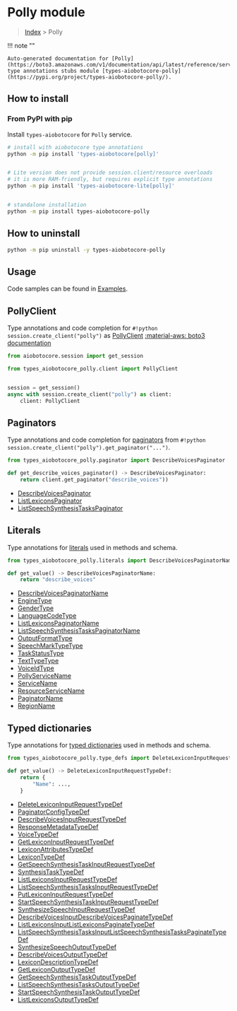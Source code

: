 # Polly module

> [Index](../README.md) > Polly


!!! note ""

    Auto-generated documentation for [Polly](https://boto3.amazonaws.com/v1/documentation/api/latest/reference/services/polly.html#Polly)
    type annotations stubs module [types-aiobotocore-polly](https://pypi.org/project/types-aiobotocore-polly/).

## How to install



### From PyPI with pip

Install `types-aiobotocore` for `Polly` service.

```bash
# install with aiobotocore type annotations
python -m pip install 'types-aiobotocore[polly]'


# Lite version does not provide session.client/resource overloads
# it is more RAM-friendly, but requires explicit type annotations
python -m pip install 'types-aiobotocore-lite[polly]'


# standalone installation
python -m pip install types-aiobotocore-polly
```



## How to uninstall

```bash
python -m pip uninstall -y types-aiobotocore-polly
```

## Usage

Code samples can be found in [Examples](./usage.md).

## PollyClient

Type annotations and code completion for  `#!python session.create_client("polly")` as [PollyClient](./client.md)
[:material-aws: boto3 documentation](https://boto3.amazonaws.com/v1/documentation/api/latest/reference/services/polly.html#Polly.Client)

```python title="Usage example"
from aiobotocore.session import get_session

from types_aiobotocore_polly.client import PollyClient


session = get_session()
async with session.create_client("polly") as client:
    client: PollyClient
```


## Paginators

Type annotations and code completion for
[paginators](./paginators.md)
from `#!python session.create_client("polly").get_paginator("...")`.

```python title="Usage example"
from types_aiobotocore_polly.paginator import DescribeVoicesPaginator

def get_describe_voices_paginator() -> DescribeVoicesPaginator:
    return client.get_paginator("describe_voices"))
```

- [DescribeVoicesPaginator](./paginators.md#describevoicespaginator)
- [ListLexiconsPaginator](./paginators.md#listlexiconspaginator)
- [ListSpeechSynthesisTasksPaginator](./paginators.md#listspeechsynthesistaskspaginator)








## Literals

Type annotations for [literals](./literals.md) used in methods and schema.

```python title="Usage example"
from types_aiobotocore_polly.literals import DescribeVoicesPaginatorName

def get_value() -> DescribeVoicesPaginatorName:
    return "describe_voices"
```

- [DescribeVoicesPaginatorName](./literals.md#describevoicespaginatorname)
- [EngineType](./literals.md#enginetype)
- [GenderType](./literals.md#gendertype)
- [LanguageCodeType](./literals.md#languagecodetype)
- [ListLexiconsPaginatorName](./literals.md#listlexiconspaginatorname)
- [ListSpeechSynthesisTasksPaginatorName](./literals.md#listspeechsynthesistaskspaginatorname)
- [OutputFormatType](./literals.md#outputformattype)
- [SpeechMarkTypeType](./literals.md#speechmarktypetype)
- [TaskStatusType](./literals.md#taskstatustype)
- [TextTypeType](./literals.md#texttypetype)
- [VoiceIdType](./literals.md#voiceidtype)
- [PollyServiceName](./literals.md#pollyservicename)
- [ServiceName](./literals.md#servicename)
- [ResourceServiceName](./literals.md#resourceservicename)
- [PaginatorName](./literals.md#paginatorname)
- [RegionName](./literals.md#regionname)




## Typed dictionaries

Type annotations for [typed dictionaries](./type_defs.md) used in methods and schema.

```python title="Usage example"
from types_aiobotocore_polly.type_defs import DeleteLexiconInputRequestTypeDef

def get_value() -> DeleteLexiconInputRequestTypeDef:
    return {
        "Name": ...,
    }
```

- [DeleteLexiconInputRequestTypeDef](./type_defs.md#deletelexiconinputrequesttypedef)
- [PaginatorConfigTypeDef](./type_defs.md#paginatorconfigtypedef)
- [DescribeVoicesInputRequestTypeDef](./type_defs.md#describevoicesinputrequesttypedef)
- [ResponseMetadataTypeDef](./type_defs.md#responsemetadatatypedef)
- [VoiceTypeDef](./type_defs.md#voicetypedef)
- [GetLexiconInputRequestTypeDef](./type_defs.md#getlexiconinputrequesttypedef)
- [LexiconAttributesTypeDef](./type_defs.md#lexiconattributestypedef)
- [LexiconTypeDef](./type_defs.md#lexicontypedef)
- [GetSpeechSynthesisTaskInputRequestTypeDef](./type_defs.md#getspeechsynthesistaskinputrequesttypedef)
- [SynthesisTaskTypeDef](./type_defs.md#synthesistasktypedef)
- [ListLexiconsInputRequestTypeDef](./type_defs.md#listlexiconsinputrequesttypedef)
- [ListSpeechSynthesisTasksInputRequestTypeDef](./type_defs.md#listspeechsynthesistasksinputrequesttypedef)
- [PutLexiconInputRequestTypeDef](./type_defs.md#putlexiconinputrequesttypedef)
- [StartSpeechSynthesisTaskInputRequestTypeDef](./type_defs.md#startspeechsynthesistaskinputrequesttypedef)
- [SynthesizeSpeechInputRequestTypeDef](./type_defs.md#synthesizespeechinputrequesttypedef)
- [DescribeVoicesInputDescribeVoicesPaginateTypeDef](./type_defs.md#describevoicesinputdescribevoicespaginatetypedef)
- [ListLexiconsInputListLexiconsPaginateTypeDef](./type_defs.md#listlexiconsinputlistlexiconspaginatetypedef)
- [ListSpeechSynthesisTasksInputListSpeechSynthesisTasksPaginateTypeDef](./type_defs.md#listspeechsynthesistasksinputlistspeechsynthesistaskspaginatetypedef)
- [SynthesizeSpeechOutputTypeDef](./type_defs.md#synthesizespeechoutputtypedef)
- [DescribeVoicesOutputTypeDef](./type_defs.md#describevoicesoutputtypedef)
- [LexiconDescriptionTypeDef](./type_defs.md#lexicondescriptiontypedef)
- [GetLexiconOutputTypeDef](./type_defs.md#getlexiconoutputtypedef)
- [GetSpeechSynthesisTaskOutputTypeDef](./type_defs.md#getspeechsynthesistaskoutputtypedef)
- [ListSpeechSynthesisTasksOutputTypeDef](./type_defs.md#listspeechsynthesistasksoutputtypedef)
- [StartSpeechSynthesisTaskOutputTypeDef](./type_defs.md#startspeechsynthesistaskoutputtypedef)
- [ListLexiconsOutputTypeDef](./type_defs.md#listlexiconsoutputtypedef)

